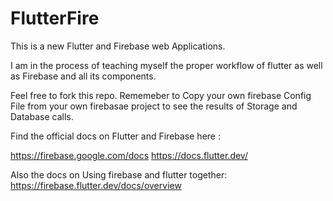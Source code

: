 # FlutterFire

This is a new Flutter and Firebase web Applications.

I am in the process of teaching myself the proper workflow of flutter as well as Firebase and all its components.

Feel free to fork this repo. Rememeber to Copy your own firebase Config File from your own firebasae project to see the results of Storage and Database calls.

Find the official docs on Flutter and Firebase here : 

https://firebase.google.com/docs
https://docs.flutter.dev/

Also the docs on Using firebase and flutter together: 
https://firebase.flutter.dev/docs/overview

